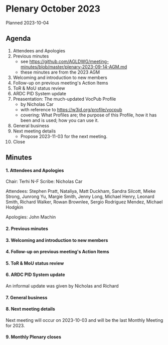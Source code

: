 # Plenary October 2023

Planned 2023-10-04

## Agenda

1. Attendees and Apologies
2. Previous minutes
    * see <https://github.com/AGLDWG/meeting-minutes/blob/master/plenary-2023-09-14-AGM.md>
    * these minutes are from the 2023 AGM    
3. Welcoming and introduction to new members
4. Follow-up on previous meeting's Action Items
5. ToR & MoU status review
6. ARDC PID System update
7. Preasentation: The much-updated VocPub Profile
    * by Nicholas Car
    * with reference to <https://w3id.org/profile/vocpub>
    * covering: What Profiles are; the purpose of this Profile, how it has been and is used; how you can use it.
9. General business
10. Next meeting details
    * Propose 2023-11-03 for the next meeting.
11. Close 

## Minutes
#### 1. Attendees and Apologies

Chair: Terhi N-F
Scribe: Nicholas Car 

Attendees: Stephen Pratt, Nataliya, Matt Duckham, Sandra Silcott, Mieke Strong, Junrong Yu, Margie Smith, Jenny Long, Michael Henry, Leonard Smith, Richard Walker, Rowan Brownlee, Sergio Rodriguez Mendez, Michael Hodgkin

Apologies: John Machin

#### 2. Previous minutes

#### 3. Welcoming and introduction to new members

#### 4. Follow-up on previous meeting's Action Items

#### 5. ToR & MoU status review

#### 6. ARDC PID System update

An informal update was given by Nicholas and Richard

#### 7. General business

#### 8. Next meeting details

Next meeting will occur on 2023-10-03 and will be the last Monthly Meeting for 2023.

#### 9. Monthly Plenary closes
